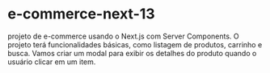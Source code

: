 # e-commerce-next-13
projeto de e-commerce usando o Next.js com Server Components. O projeto terá funcionalidades básicas, como listagem de produtos, carrinho e busca. Vamos criar um modal para exibir os detalhes do produto quando o usuário clicar em um item.
